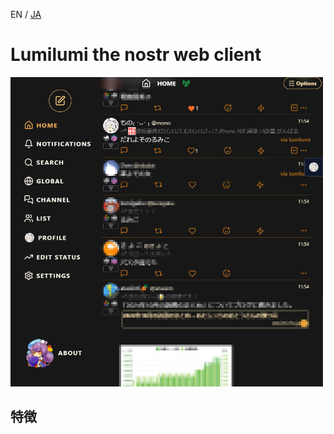 EN / [JA](./README-ja.md)

# Lumilumi the nostr web client
<img src="./image/1.png" width=500>

## 特徴